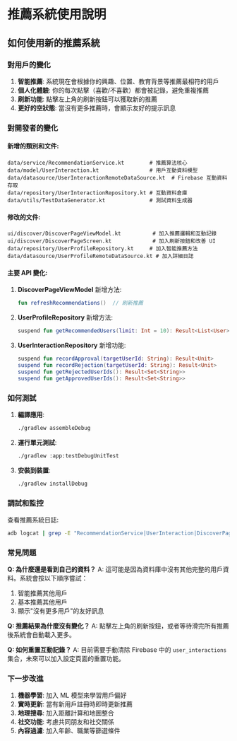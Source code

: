 # 推薦系統使用說明

## 如何使用新的推薦系統

### 對用戶的變化
1. **智能推薦**: 系統現在會根據你的興趣、位置、教育背景等推薦最相符的用戶
2. **個人化體驗**: 你的每次點擊（喜歡/不喜歡）都會被記錄，避免重複推薦
3. **刷新功能**: 點擊左上角的刷新按鈕可以獲取新的推薦
4. **更好的空狀態**: 當沒有更多推薦時，會顯示友好的提示訊息

### 對開發者的變化

#### 新增的類別和文件:
```
data/service/RecommendationService.kt        # 推薦算法核心
data/model/UserInteraction.kt                # 用戶互動資料模型
data/datasource/UserInteractionRemoteDataSource.kt  # Firebase 互動資料存取
data/repository/UserInteractionRepository.kt # 互動資料倉庫
data/utils/TestDataGenerator.kt              # 測試資料生成器
```

#### 修改的文件:
```
ui/discover/DiscoverPageViewModel.kt          # 加入推薦邏輯和互動記錄
ui/discover/DiscoverPageScreen.kt             # 加入刷新按鈕和改善 UI
data/repository/UserProfileRepository.kt     # 加入智能推薦方法
data/datasource/UserProfileRemoteDataSource.kt # 加入詳細日誌
```

#### 主要 API 變化:

1. **DiscoverPageViewModel** 新增方法:
   ```kotlin
   fun refreshRecommendations()  // 刷新推薦
   ```

2. **UserProfileRepository** 新增方法:
   ```kotlin
   suspend fun getRecommendedUsers(limit: Int = 10): Result<List<User>>
   ```

3. **UserInteractionRepository** 新增功能:
   ```kotlin
   suspend fun recordApproval(targetUserId: String): Result<Unit>
   suspend fun recordRejection(targetUserId: String): Result<Unit>
   suspend fun getRejectedUserIds(): Result<Set<String>>
   suspend fun getApprovedUserIds(): Result<Set<String>>
   ```

### 如何測試

1. **編譯應用**:
   ```bash
   ./gradlew assembleDebug
   ```

2. **運行單元測試**:
   ```bash
   ./gradlew :app:testDebugUnitTest
   ```

3. **安裝到裝置**:
   ```bash
   ./gradlew installDebug
   ```

### 調試和監控

查看推薦系統日誌:
```bash
adb logcat | grep -E "RecommendationService|UserInteraction|DiscoverPageViewModel"
```

### 常見問題

**Q: 為什麼還是看到自己的資料？**
A: 這可能是因為資料庫中沒有其他完整的用戶資料。系統會按以下順序嘗試：
1. 智能推薦其他用戶
2. 基本推薦其他用戶  
3. 顯示"沒有更多用戶"的友好訊息

**Q: 推薦結果為什麼沒有變化？**
A: 點擊左上角的刷新按鈕，或者等待滑完所有推薦後系統會自動載入更多。

**Q: 如何重置互動記錄？**
A: 目前需要手動清除 Firebase 中的 `user_interactions` 集合，未來可以加入設定頁面的重置功能。

### 下一步改進

1. **機器學習**: 加入 ML 模型來學習用戶偏好
2. **實時更新**: 當有新用戶註冊時即時更新推薦
3. **地理搜尋**: 加入距離計算和地圖整合
4. **社交功能**: 考慮共同朋友和社交關係
5. **內容過濾**: 加入年齡、職業等篩選條件

